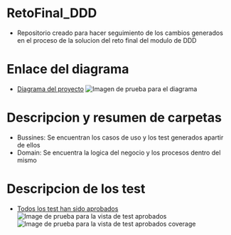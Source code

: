 # RetoFinal_DDD
- Repositorio creado para hacer seguimiento de los cambios generados en el proceso de la solucion del reto final del modulo de DDD

# Enlace del diagrama
- [Diagrama del proyecto](https://drive.google.com/file/d/1oHiMYhR6F1S-KFM3DQzodQVo6dkyyO12/view?usp=sharing)
![Imagen de prueba para el diagrama](https://github.com/seb4stian69/RetoFinal_DDD/blob/main/images/Diagrama.png)

# Descripcion y resumen de carpetas
- Bussines: Se encuentran los casos de uso y los test generados apartir de ellos
- Domain: Se encuentra la logica del negocio y los procesos dentro del mismo

# Descripcion de los test
- [Todos los test han sido aprobados](https://github.com/seb4stian69/RetoFinal_DDD/tree/main/Bussines/src/test/java)
![Image de prueba para la vista de test aprobados](https://github.com/seb4stian69/RetoFinal_DDD/blob/main/images/TestAprobados.jpeg)
![Image de prueba para la vista de test aprobados __coverage__ ](https://github.com/seb4stian69/RetoFinal_DDD/blob/main/images/TestCoverage.jpeg)
